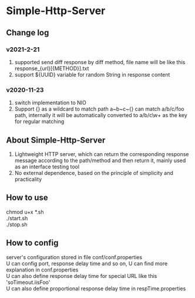 # Simple-Http-Server

## Change log

### v2021-2-21  
1. supported send diff response by diff method, file name will be like this response_{url}[{METHOD}].txt  
2. support ${UUID} variable for random String in response content  

### v2020-11-23  
1. switch implementation to NIO  
2. Support {} as a wildcard to match path a~b~c~{} can match a/b/c/foo path, internally it will be automatically converted to a/b/c\w+ as the key for regular matching  
  
## About Simple-Http-Server
1. Lightweight HTTP server, which can return the corresponding response message according to the path/method and then return it, mainly used as an interface testing tool  
2. No external dependence, based on the principle of simplicity and practicality

## How to use
chmod u+x *.sh  
./start.sh  
./stop.sh  

## How to config
server's configuration stored in file conf/conf.properties  
U can config port, response delay time and so on, U can find more explanation in conf.properties  
U can also define response delay time for special URL like this 'soTimeout.iisFoo'  
U can also define proportional response delay time in respTime.properties  